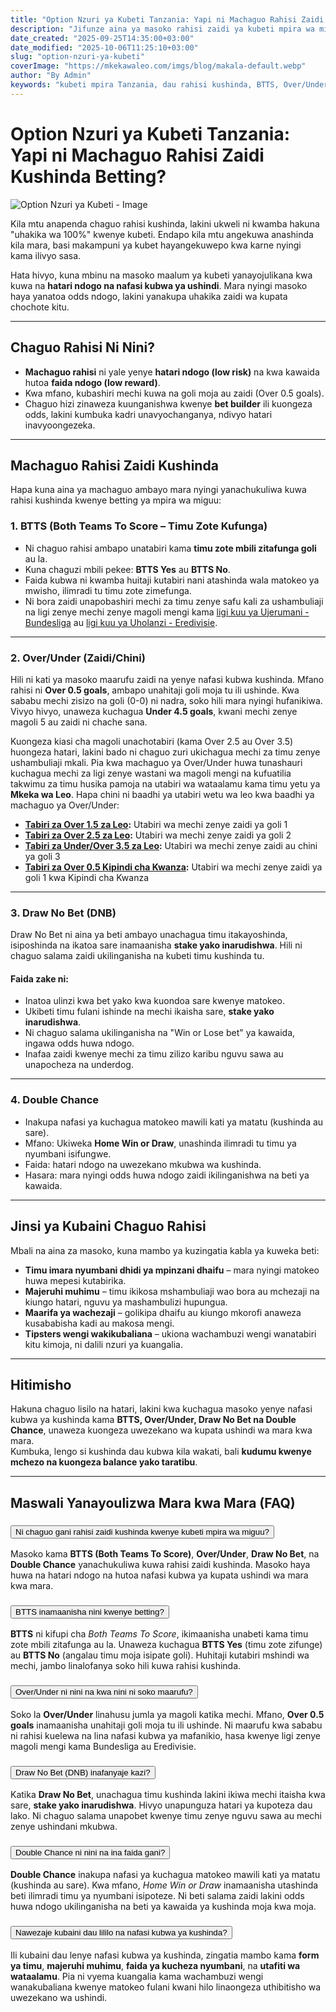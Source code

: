 ```yaml
---
title: "Option Nzuri ya Kubeti Tanzania: Yapi ni Machaguo Rahisi Zaidi Kushinda Betting?"
description: "Jifunze aina ya masoko rahisi zaidi ya kubeti mpira wa miguu, masoko kama kama BTTS, Over/Under, Draw No Bet na Double Chance ambayo yana nafasi kubwa ya ushindi kwa wachezaji Tanzania."
date_created: "2025-09-25T14:35:00+03:00"
date_modified: "2025-10-06T11:25:10+03:00"
slug: "option-nzuri-ya-kubeti"
coverImage: "https://mkekawaleo.com/imgs/blog/makala-default.webp"
author: "By Admin"
keywords: "kubeti mpira Tanzania, dau rahisi kushinda, BTTS, Over/Under, Draw No Bet, Double Chance"
---
```



# Option Nzuri ya Kubeti Tanzania: Yapi ni Machaguo Rahisi Zaidi Kushinda Betting?

![Option Nzuri ya Kubeti - Image](/imgs/blog/makala-default.webp)

Kila mtu anapenda chaguo rahisi kushinda, lakini ukweli ni kwamba hakuna "uhakika wa 100%" kwenye kubeti. Endapo kila mtu angekuwa anashinda kila mara, basi makampuni ya kubet hayangekuwepo kwa karne nyingi kama ilivyo sasa.  

Hata hivyo, kuna mbinu na masoko maalum ya kubeti yanayojulikana kwa kuwa na **hatari ndogo na nafasi kubwa ya ushindi**. Mara nyingi masoko haya yanatoa odds ndogo, lakini yanakupa uhakika zaidi wa kupata chochote kitu.

---

## Chaguo Rahisi Ni Nini?

- **Machaguo rahisi** ni yale yenye **hatari ndogo (low risk)** na kwa kawaida hutoa **faida ndogo (low reward)**.  
- Kwa mfano, kubashiri mechi kuwa na goli moja au zaidi (Over 0.5 goals).  
- Chaguo hizi zinaweza kuunganishwa kwenye **bet builder** ili kuongeza odds, lakini kumbuka kadri unavyochanganya, ndivyo hatari inavyoongezeka.

---

## Machaguo Rahisi Zaidi Kushinda

Hapa kuna aina ya machaguo ambayo mara nyingi yanachukuliwa kuwa rahisi kushinda kwenye betting ya mpira wa miguu:

### 1. **BTTS (Both Teams To Score – Timu Zote Kufunga)**
- Ni chaguo rahisi ambapo unatabiri kama **timu zote mbili zitafunga goli** au la.  
- Kuna chaguzi mbili pekee: **BTTS Yes** au **BTTS No**.  
- Faida kubwa ni kwamba huitaji kutabiri nani atashinda wala matokeo ya mwisho, ilimradi tu timu zote zimefunga.  
- Ni bora zaidi unapobashiri mechi za timu zenye safu kali za ushambuliaji na ligi zenye mechi zenye magoli mengi kama [ligi kuu ya Ujerumani - Bundesliga](/football/fixtures/germany/bundesliga "Matokeo ya Bundesliga") au [ligi kuu ya Uholanzi - Eredivisie](/football/fixtures/netherlands/eredivisie "Matokeo ya Eredivisie").

---

### 2. **Over/Under (Zaidi/Chini)**
Hili ni kati ya masoko maarufu zaidi na yenye nafasi kubwa kushinda. Mfano rahisi ni **Over 0.5 goals**, ambapo unahitaji goli moja tu ili ushinde. Kwa sababu mechi zisizo na goli (0-0) ni nadra, soko hili mara nyingi hufanikiwa. Vivyo hivyo, unaweza kuchagua **Under 4.5 goals**, kwani mechi zenye magoli 5 au zaidi ni chache sana.

Kuongeza kiasi cha magoli unachotabiri (kama Over 2.5 au Over 3.5) huongeza hatari, lakini bado ni chaguo zuri ukichagua mechi za timu zenye ushambuliaji mkali. Pia kwa machaguo ya Over/Under huwa tunashauri kuchagua mechi za ligi zenye wastani wa magoli mengi na kufuatilia takwimu za timu husika pamoja na utabiri wa wataalamu kama timu yetu ya **Mkeka wa Leo**. Hapa chini ni baadhi ya utabiri wetu wa leo kwa baadhi ya machaguo ya Over/Under:

- **[Tabiri za Over 1.5 za Leo](/mkeka/over-15):** Utabiri wa mechi zenye zaidi ya goli 1
- **[Tabiri za Over 2.5 za Leo](/mkeka/over-25):** Utabiri wa mechi zenye zaidi ya goli 2
- **[Tabiri za Under/Over 3.5 za Leo](/mkeka/over-under-35):** Utabiri wa mechi zenye zaidi au chini ya goli 3
- **[Tabiri za Over 0.5 Kipindi cha Kwanza](/mkeka/over-05-first-half):** Utabiri wa mechi zenye zaidi ya goli 1 kwa Kipindi cha Kwanza

---

### 3. **Draw No Bet (DNB)**
Draw No Bet ni aina ya beti ambayo unachagua timu itakayoshinda, isiposhinda na ikatoa sare inamaanisha **stake yako inarudishwa**. Hili ni chaguo salama zaidi ukilinganisha na kubeti timu kushinda tu.  
#### Faida zake ni:
- Inatoa ulinzi kwa bet yako kwa kuondoa sare kwenye matokeo.  
- Ukibeti timu fulani ishinde na mechi ikaisha sare, **stake yako inarudishwa**.  
- Ni chaguo salama ukilinganisha na "Win or Lose bet" ya kawaida, ingawa odds huwa ndogo.  
- Inafaa zaidi kwenye mechi za timu zilizo karibu nguvu sawa au unapocheza na underdog.

---

### 4. **Double Chance**
- Inakupa nafasi ya kuchagua matokeo mawili kati ya matatu (kushinda au sare).  
- Mfano: Ukiweka **Home Win or Draw**, unashinda ilimradi tu timu ya nyumbani isifungwe.  
- Faida: hatari ndogo na uwezekano mkubwa wa kushinda.  
- Hasara: mara nyingi odds huwa ndogo zaidi ikilinganishwa na beti ya kawaida.

---

## Jinsi ya Kubaini Chaguo Rahisi

Mbali na aina za masoko, kuna mambo ya kuzingatia kabla ya kuweka beti:

- **Timu imara nyumbani dhidi ya mpinzani dhaifu** – mara nyingi matokeo huwa mepesi kutabirika.  
- **Majeruhi muhimu** – timu ikikosa mshambuliaji wao bora au mchezaji na kiungo hatari, nguvu ya mashambulizi hupungua.  
- **Maarifa ya wachezaji** – golikipa dhaifu au kiungo mkorofi anaweza kusababisha kadi au makosa mengi.  
- **Tipsters wengi wakikubaliana** – ukiona wachambuzi wengi wanatabiri kitu kimoja, ni dalili nzuri ya kuangalia.

---

## Hitimisho

Hakuna chaguo lisilo na hatari, lakini kwa kuchagua masoko yenye nafasi kubwa ya kushinda kama **BTTS, Over/Under, Draw No Bet na Double Chance**, unaweza kuongeza uwezekano wa kupata ushindi wa mara kwa mara.  
Kumbuka, lengo si kushinda dau kubwa kila wakati, bali **kudumu kwenye mchezo na kuongeza balance yako taratibu**.


---

<section itemscope itemtype="https://schema.org/FAQPage">
  <h2><i class="fas fa-question-circle me-2 text-warning"></i> Maswali Yanayoulizwa Mara kwa Mara (FAQ)</h2>

  <div class="accordion accordion-flush" id="faqAccordion">
    <!-- FAQ 1 -->
    <div class="accordion-item" itemscope itemprop="mainEntity" itemtype="https://schema.org/Question">
      <h3 class="accordion-header" id="faq1-heading">
        <button class="accordion-button collapsed" type="button" data-bs-toggle="collapse" data-bs-target="#faq1" aria-expanded="false" aria-controls="faq1">
          <span itemprop="name">Ni chaguo gani rahisi zaidi kushinda kwenye kubeti mpira wa miguu?</span>
        </button>
      </h3>
      <div id="faq1" class="accordion-collapse collapse" aria-labelledby="faq1-heading" data-bs-parent="#faqAccordion">
        <div class="accordion-body" itemscope itemprop="acceptedAnswer" itemtype="https://schema.org/Answer">
          <p itemprop="text">Masoko kama <strong>BTTS (Both Teams To Score)</strong>, <strong>Over/Under</strong>, <strong>Draw No Bet</strong>, na <strong>Double Chance</strong> yanachukuliwa kuwa rahisi zaidi kushinda. Masoko haya huwa na hatari ndogo na hutoa nafasi kubwa ya kupata ushindi wa mara kwa mara.</p>
        </div>
      </div>
    </div>
    <!-- FAQ 2 -->
    <div class="accordion-item" itemscope itemprop="mainEntity" itemtype="https://schema.org/Question">
      <h3 class="accordion-header" id="faq2-heading">
        <button class="accordion-button collapsed" type="button" data-bs-toggle="collapse" data-bs-target="#faq2" aria-expanded="false" aria-controls="faq2">
          <span itemprop="name">BTTS inamaanisha nini kwenye betting?</span>
        </button>
      </h3>
      <div id="faq2" class="accordion-collapse collapse" aria-labelledby="faq2-heading" data-bs-parent="#faqAccordion">
        <div class="accordion-body" itemscope itemprop="acceptedAnswer" itemtype="https://schema.org/Answer">
          <p itemprop="text"><strong>BTTS</strong> ni kifupi cha <em>Both Teams To Score</em>, ikimaanisha unabeti kama timu zote mbili zitafunga au la. Unaweza kuchagua <strong>BTTS Yes</strong> (timu zote zifunge) au <strong>BTTS No</strong> (angalau timu moja isipate goli). Huhitaji kutabiri mshindi wa mechi, jambo linalofanya soko hili kuwa rahisi kushinda.</p>
        </div>
      </div>
    </div>
    <!-- FAQ 3 -->
    <div class="accordion-item" itemscope itemprop="mainEntity" itemtype="https://schema.org/Question">
      <h3 class="accordion-header" id="faq3-heading">
        <button class="accordion-button collapsed" type="button" data-bs-toggle="collapse" data-bs-target="#faq3" aria-expanded="false" aria-controls="faq3">
          <span itemprop="name">Over/Under ni nini na kwa nini ni soko maarufu?</span>
        </button>
      </h3>
      <div id="faq3" class="accordion-collapse collapse" aria-labelledby="faq3-heading" data-bs-parent="#faqAccordion">
        <div class="accordion-body" itemscope itemprop="acceptedAnswer" itemtype="https://schema.org/Answer">
          <p itemprop="text">Soko la <strong>Over/Under</strong> linahusu jumla ya magoli katika mechi. Mfano, <strong>Over 0.5 goals</strong> inamaanisha unahitaji goli moja tu ili ushinde. Ni maarufu kwa sababu ni rahisi kuelewa na lina nafasi kubwa ya mafanikio, hasa kwenye ligi zenye magoli mengi kama Bundesliga au Eredivisie.</p>
        </div>
      </div>
    </div>
    <!-- FAQ 4 -->
    <div class="accordion-item" itemscope itemprop="mainEntity" itemtype="https://schema.org/Question">
      <h3 class="accordion-header" id="faq4-heading">
        <button class="accordion-button collapsed" type="button" data-bs-toggle="collapse" data-bs-target="#faq4" aria-expanded="false" aria-controls="faq4">
          <span itemprop="name">Draw No Bet (DNB) inafanyaje kazi?</span>
        </button>
      </h3>
      <div id="faq4" class="accordion-collapse collapse" aria-labelledby="faq4-heading" data-bs-parent="#faqAccordion">
        <div class="accordion-body" itemscope itemprop="acceptedAnswer" itemtype="https://schema.org/Answer">
          <p itemprop="text">Katika <strong>Draw No Bet</strong>, unachagua timu kushinda lakini ikiwa mechi itaisha kwa sare, <strong>stake yako inarudishwa</strong>. Hivyo unapunguza hatari ya kupoteza dau lako. Ni chaguo salama unapobet kwenye timu zenye nguvu sawa au mechi zenye ushindani mkubwa.</p>
        </div>
      </div>
    </div>
    <!-- FAQ 5 -->
    <div class="accordion-item" itemscope itemprop="mainEntity" itemtype="https://schema.org/Question">
      <h3 class="accordion-header" id="faq5-heading">
        <button class="accordion-button collapsed" type="button" data-bs-toggle="collapse" data-bs-target="#faq5" aria-expanded="false" aria-controls="faq5">
          <span itemprop="name">Double Chance ni nini na ina faida gani?</span>
        </button>
      </h3>
      <div id="faq5" class="accordion-collapse collapse" aria-labelledby="faq5-heading" data-bs-parent="#faqAccordion">
        <div class="accordion-body" itemscope itemprop="acceptedAnswer" itemtype="https://schema.org/Answer">
          <p itemprop="text"><strong>Double Chance</strong> inakupa nafasi ya kuchagua matokeo mawili kati ya matatu (kushinda au sare). Kwa mfano, <em>Home Win or Draw</em> inamaanisha utashinda beti ilimradi timu ya nyumbani isipoteze. Ni beti salama zaidi lakini odds huwa ndogo ukilinganisha na beti ya kawaida ya kushinda moja kwa moja.</p>
        </div>
      </div>
    </div>
    <!-- FAQ 6 -->
    <div class="accordion-item" itemscope itemprop="mainEntity" itemtype="https://schema.org/Question">
      <h3 class="accordion-header" id="faq6-heading">
        <button class="accordion-button collapsed" type="button" data-bs-toggle="collapse" data-bs-target="#faq6" aria-expanded="false" aria-controls="faq6">
          <span itemprop="name">Nawezaje kubaini dau lililo na nafasi kubwa ya kushinda?</span>
        </button>
      </h3>
      <div id="faq6" class="accordion-collapse collapse" aria-labelledby="faq6-heading" data-bs-parent="#faqAccordion">
        <div class="accordion-body" itemscope itemprop="acceptedAnswer" itemtype="https://schema.org/Answer">
          <p itemprop="text">Ili kubaini dau lenye nafasi kubwa ya kushinda, zingatia mambo kama <strong>form ya timu</strong>, <strong>majeruhi muhimu</strong>, <strong>faida ya kucheza nyumbani</strong>, na <strong>utafiti wa wataalamu</strong>. Pia ni vyema kuangalia kama wachambuzi wengi wanakubaliana kwenye matokeo fulani kwani hilo linaongeza uthibitisho wa uwezekano wa ushindi.</p>
        </div>
      </div>
    </div>
  </div>
</section>
